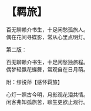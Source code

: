 # 【羁旅】

百无聊赖介书生，十足闲愁孤旅人。  
偶在花间寻蝶影，常从心里点明灯。

第二版：

百无聊赖介书生，十足闲愁独旅程。   
偶梦轻飘花蝶舞，常观自在日月萌。


附：缪锐萍【感怀羁旅】

心灯一照古今明，月影观花泪共情。    
闲客弗知孤旅苦，聊生更欲止观行。